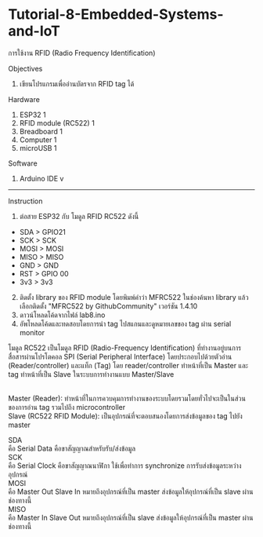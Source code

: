 # Tutorial-8-Embedded-Systems-and-IoT
การใช้งาน RFID (Radio Frequency Identification)


Objectives
1. เขียนโปรแกรมเพื่ออ่านบัตรจาก RFID tag ได้

Hardware
1.	ESP32                 1	        
2.	RFID module (RC522)		1
3.	Breadboard            1
4.	Computer	            1
5.	microUSB	            1 

Software
1. Arduino IDE v
--------------------
Instruction

1. ต่อสาย ESP32 กับ โมดูล RFID RC522 ดังนี้
  - SDA > GPIO21
  - SCK > SCK
  - MOSI > MOSI
  - MISO > MISO
  - GND > GND
  - RST > GPIO 00
  - 3v3 > 3v3
2. ติดตั้ง library ของ RFID module โดยพิมพ์คำว่า MFRC522 ในช่องค้นหา library แล้วเลือกติดตั้ง "MFRC522 by GithubCommunity" เวอร์ชัน 1.4.10
3. ดาวน์โหลดโค้ดจากไฟล์ lab8.ino
4. อัพโหลดโค้ดและทดสอบโดยการนำ tag ไปสแกนและดูหมายเลขของ tag ผ่าน serial monitor


โมดูล RC522 เป็นโมดูล RFID (Radio-Frequency Identification) ที่ทำงานอยู่บนการสื่อสารผ่านโปรโตคอล SPI (Serial Peripheral Interface) โดยประกอบไปด้วยตัวอ่าน (Reader/controller) และแท็ก (Tag) โดย reader/controller ทำหน้าที่เป็น Master และ tag ทำหน้าที่เป็น Slave ในระบบการทำงานแบบ Master/Slave<br> <br>

Master (Reader): ทำหน้าที่ในการควบคุมการทำงานของระบบโดยรวมโดยทั่วไปจะเป็นในส่วนของการอ่าน tag รวมไปถึง microcontroller<br>
Slave (RC522 RFID Module): เป็นอุปกรณ์ที่จะตอบสนองโดยการส่งข้อมูลของ tag ไปยัง master<br>

SDA <br>
คือ Serial Data คือขาสัญญาณสำหรับรับ/ส่งข้อมูล <br>
SCK <br>
คือ Serial Clock คือขาสัญญาณนาฬิกา ใช้เพื่อทำการ synchronize การรับส่งข้อมูลระหว่างอุปกรณ์ <br>
MOSI <br>
คือ Master Out Slave In หมายถึงอุปกรณ์ที่เป็น master ส่งข้อมูลให้อุปกรณ์ที่เป็น slave ผ่านช่องทางนี้ <br>
MISO <br>
คือ Master In Slave Out หมายถึงอุปกรณ์ที่เป็น slave ส่งข้อมูลให้อุปกรณ์ที่เป็น master ผ่านช่องทางนี้ <br>
